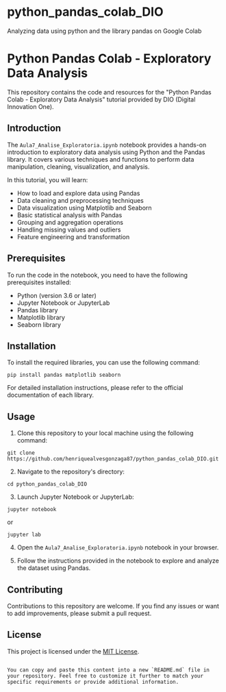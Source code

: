 # python_pandas_colab_DIO
Analyzing data using python and the library pandas on Google Colab

# Python Pandas Colab - Exploratory Data Analysis

This repository contains the code and resources for the "Python Pandas Colab - Exploratory Data Analysis" tutorial provided by DIO (Digital Innovation One).

## Introduction

The `Aula7_Analise_Exploratoria.ipynb` notebook provides a hands-on introduction to exploratory data analysis using Python and the Pandas library. It covers various techniques and functions to perform data manipulation, cleaning, visualization, and analysis.

In this tutorial, you will learn:
- How to load and explore data using Pandas
- Data cleaning and preprocessing techniques
- Data visualization using Matplotlib and Seaborn
- Basic statistical analysis with Pandas
- Grouping and aggregation operations
- Handling missing values and outliers
- Feature engineering and transformation

## Prerequisites

To run the code in the notebook, you need to have the following prerequisites installed:

- Python (version 3.6 or later)
- Jupyter Notebook or JupyterLab
- Pandas library
- Matplotlib library
- Seaborn library

## Installation

To install the required libraries, you can use the following command:

```shell
pip install pandas matplotlib seaborn
```

For detailed installation instructions, please refer to the official documentation of each library.

## Usage

1. Clone this repository to your local machine using the following command:

```shell
git clone https://github.com/henriquealvesgonzaga87/python_pandas_colab_DIO.git
```

2. Navigate to the repository's directory:

```shell
cd python_pandas_colab_DIO
```

3. Launch Jupyter Notebook or JupyterLab:

```shell
jupyter notebook
```
or
```shell
jupyter lab
```

4. Open the `Aula7_Analise_Exploratoria.ipynb` notebook in your browser.

5. Follow the instructions provided in the notebook to explore and analyze the dataset using Pandas.

## Contributing

Contributions to this repository are welcome. If you find any issues or want to add improvements, please submit a pull request. 

## License

This project is licensed under the [MIT License](LICENSE).
```

You can copy and paste this content into a new `README.md` file in your repository. Feel free to customize it further to match your specific requirements or provide additional information.
